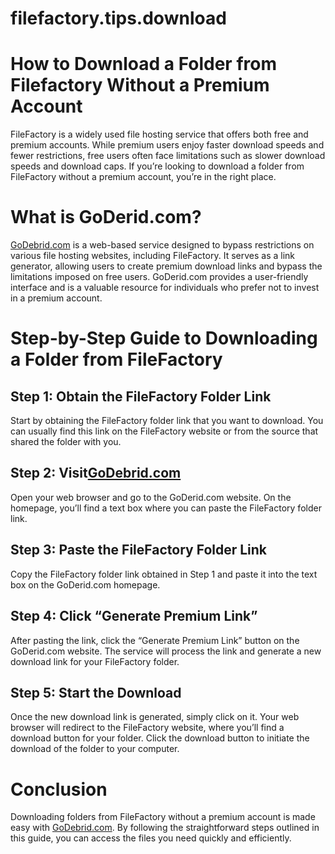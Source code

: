 # filefactory.tips.download
# How to Download a Folder from Filefactory Without a Premium Account

FileFactory is a widely used file hosting service that offers both free and premium accounts. While premium users enjoy faster download speeds and fewer restrictions, free users often face limitations such as slower download speeds and download caps. If you’re looking to download a folder from FileFactory without a premium account, you’re in the right place.

# What is GoDerid.com?

[GoDebrid.com](https://godebrid.com/) is a web-based service designed to bypass restrictions on various file hosting websites, including FileFactory. It serves as a link generator, allowing users to create premium download links and bypass the limitations imposed on free users. GoDerid.com provides a user-friendly interface and is a valuable resource for individuals who prefer not to invest in a premium account.

# Step-by-Step Guide to Downloading a Folder from FileFactory

## Step 1: Obtain the FileFactory Folder Link

Start by obtaining the FileFactory folder link that you want to download. You can usually find this link on the FileFactory website or from the source that shared the folder with you.

## Step 2: Visit[GoDebrid.com](https://godebrid.com/)

Open your web browser and go to the GoDerid.com website. On the homepage, you’ll find a text box where you can paste the FileFactory folder link.

## Step 3: Paste the FileFactory Folder Link

Copy the FileFactory folder link obtained in Step 1 and paste it into the text box on the GoDerid.com homepage.

## Step 4: Click “Generate Premium Link”

After pasting the link, click the “Generate Premium Link” button on the GoDerid.com website. The service will process the link and generate a new download link for your FileFactory folder.

## Step 5: Start the Download

Once the new download link is generated, simply click on it. Your web browser will redirect to the FileFactory website, where you’ll find a download button for your folder. Click the download button to initiate the download of the folder to your computer.

# Conclusion

Downloading folders from FileFactory without a premium account is made easy with [GoDebrid.com](https://godebrid.com/). By following the straightforward steps outlined in this guide, you can access the files you need quickly and efficiently.
